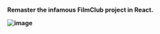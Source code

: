 <b>Remaster the infamous FilmClub project in React.<b>

![image](https://user-images.githubusercontent.com/26653911/148417616-94f62d8c-8615-4312-868b-4780aff97fc8.png)
